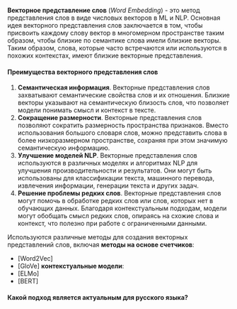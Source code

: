 **Векторное представление слов** (*Word Embedding*) - это метод представления слов в виде числовых векторов в ML и NLP. Основная идея векторного представления слов заключается в том, чтобы присвоить каждому слову вектор в многомерном пространстве таким образом, чтобы близкие по семантике слова имели близкие векторы. Таким образом, слова, которые часто встречаются или используются в похожих контекстах, имеют близкие векторные представления.

#### Преимущества векторного представления слов
1. **Семантическая информация**. Векторные представления слов захватывают семантические свойства слов и их отношения. Близкие векторы указывают на семантическую близость слов, что позволяет модели понимать смысл и контекст в тексте.
2. **Сокращение размерности**. Векторные представления слов позволяют сократить размерность пространства признаков. Вместо использования большого словаря слов, можно представить слова в более низкоразмерном пространстве, сохраняя при этом значимую семантическую информацию.
3. **Улучшение моделей NLP**. Векторные представления слов используются в различных моделях и алгоритмах NLP для улучшения производительности и результатов. Они могут быть использованы для классификации текста, машинного перевода, извлечения информации, генерации текста и других задач.
4. **Решение проблемы редких слов**. Векторные представления слов могут помочь в обработке редких слов или слов, которых нет в обучающих данных. Благодаря контекстуальным подходам, модели могут обобщать смысл редких слов, опираясь на схожие слова и контекст, что полезно при работе с ограниченными данными.

Используются различные методы для создания векторных представлений слов, включая **методы на основе счетчиков**:
- [Word2Vec]
- [GloVe]
**контекстуальные модели**:
- [ELMo]
- [BERT]

#### Какой подход является актуальным для русского языка?